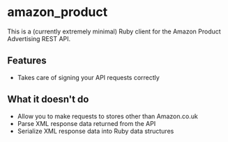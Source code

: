 # amazon_product

This is a (currently extremely minimal) Ruby client for the Amazon
Product Advertising REST API.

## Features

  * Takes care of signing your API requests correctly

## What it doesn't do

  * Allow you to make requests to stores other than Amazon.co.uk
  * Parse XML response data returned from the API
  * Serialize XML response data into Ruby data structures

